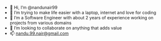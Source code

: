 - 👋 Hi, I’m @nandunair99
- 👀 I’m trying to make life easier with a laptop, internet and love for coding
- 🌱 I’m a Software Engineer with about 2 years of experience working on projects from various domains
- 💞️ I’m looking to collaborate on anything that adds value
- 📫 nandu.99.nair@gmail.com

<!---
nandunair99/nandunair99 is a ✨ special ✨ repository because its `README.md` (this file) appears on your GitHub profile.
You can click the Preview link to take a look at your changes.
--->
